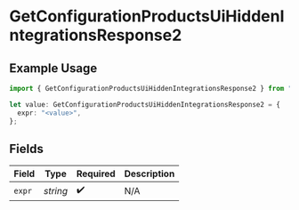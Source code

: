 # GetConfigurationProductsUiHiddenIntegrationsResponse2

## Example Usage

```typescript
import { GetConfigurationProductsUiHiddenIntegrationsResponse2 } from "@vercel/sdk/models/getconfigurationproductsop.js";

let value: GetConfigurationProductsUiHiddenIntegrationsResponse2 = {
  expr: "<value>",
};
```

## Fields

| Field              | Type               | Required           | Description        |
| ------------------ | ------------------ | ------------------ | ------------------ |
| `expr`             | *string*           | :heavy_check_mark: | N/A                |